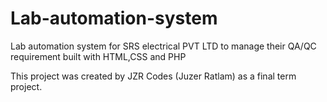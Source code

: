 # Lab-automation-system
Lab automation system for SRS electrical PVT LTD to manage their QA/QC requirement built with HTML,CSS and PHP

This project was created by JZR Codes (Juzer Ratlam) as a final term project.
